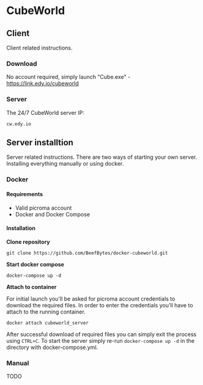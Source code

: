 # CubeWorld

## Client
Client related instructions.

### Download
No account required, simply launch "Cube.exe" - https://link.edy.io/cubeworld

### Server
The 24/7 CubeWorld server IP:
```
cw.edy.io
```

## Server installtion
Server related instructions.
There are two ways of starting your own server. Installing everything manually or using docker.

### Docker

#### Requirements
- Valid picroma account
- Docker and Docker Compose

#### Installation

**Clone repository**
```
git clone https://github.com/BeefBytes/docker-cubeworld.git
```

**Start docker compose**
```
docker-compose up -d
```

**Attach to container**

For initial launch you'll be asked for picroma account credentials to download the required files. In order to enter the credentials you'll have to attach to the running container.
```
docker attach cubeworld_server
```
After successful download of required files you can simply exit the process using `CTRL+C`. To start the server simply re-run `docker-compose up -d` in the directory with docker-compose.yml.

### Manual
TODO